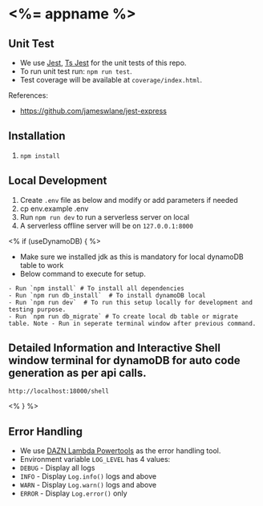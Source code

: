 # <%= appname %>

## Unit Test

- We use [Jest](https://jestjs.io/en), [Ts Jest](https://kulshekhar.github.io/ts-jest/) for the unit tests of this repo.
- To run unit test run: `npm run test`.
- Test coverage will be available at `coverage/index.html`.

References:
- https://github.com/jameswlane/jest-express

## Installation
1. `npm install`

## Local Development
1. Create `.env` file as below and modify or add parameters if needed
1. cp env.example .env
1. Run `npm run dev` to run a serverless server on local
1. A serverless offline server will be on `127.0.0.1:8000`

<% if (useDynamoDB) { %>
- Make sure we installed jdk as this is mandatory for local dynamoDB table to work
- Below command to execute for setup.
```
- Run `npm install` # To install all dependencies
- Run `npm run db_install`  # To install dynamoDB local
- Run `npm run dev`  # To run this setup locally for development and testing purpose.
- Run `npm run db_migrate` # To create local db table or migrate table. Note - Run in seperate terminal window after previous command.
```

## Detailed Information and Interactive Shell window terminal for dynamoDB for auto code generation as per api calls.

```
http://localhost:18000/shell

```
<% } %>

## Error Handling
- We use [DAZN Lambda Powertools](https://github.com/getndazn/dazn-lambda-powertools) as the error handling tool.
- Environment variable `LOG_LEVEL` has 4 values:
 - `DEBUG` - Display all logs
 - `INFO` - Display `Log.info()` logs and above
 - `WARN` - Display `Log.warn()` logs and above
 - `ERROR` - Display `Log.error()` only

